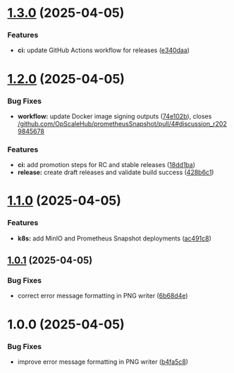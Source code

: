 # [1.3.0](https://github.com/OpScaleHub/prometheusSnapshot/compare/v1.2.0...v1.3.0) (2025-04-05)


### Features

* **ci:** update GitHub Actions workflow for releases ([e340daa](https://github.com/OpScaleHub/prometheusSnapshot/commit/e340daa3bee0de4155cbecf28cc0307bb0e49818))

# [1.2.0](https://github.com/OpScaleHub/prometheusSnapshot/compare/v1.1.0...v1.2.0) (2025-04-05)


### Bug Fixes

* **workflow:** update Docker image signing outputs ([74e102b](https://github.com/OpScaleHub/prometheusSnapshot/commit/74e102bcce4f2217b93976ecc6b9d405222e04ea)), closes [/github.com/OpScaleHub/prometheusSnapshot/pull/4#discussion_r2029845678](https://github.com//github.com/OpScaleHub/prometheusSnapshot/pull/4/issues/discussion_r2029845678)


### Features

* **ci:** add promotion steps for RC and stable releases ([18dd1ba](https://github.com/OpScaleHub/prometheusSnapshot/commit/18dd1ba94b04b16b6be52e12b766630fb627c640))
* **release:** create draft releases and validate build success ([428b6c1](https://github.com/OpScaleHub/prometheusSnapshot/commit/428b6c193dff7bd34575a49f19da8361443b4d5d))

# [1.1.0](https://github.com/OpScaleHub/prometheusSnapshot/compare/v1.0.1...v1.1.0) (2025-04-05)


### Features

* **k8s:** add MinIO and Prometheus Snapshot deployments ([ac491c8](https://github.com/OpScaleHub/prometheusSnapshot/commit/ac491c81fe2c255bbda0aef51fb6436155516c9e))

## [1.0.1](https://github.com/OpScaleHub/prometheusSnapshot/compare/v1.0.0...v1.0.1) (2025-04-05)


### Bug Fixes

* correct error message formatting in PNG writer ([6b68d4e](https://github.com/OpScaleHub/prometheusSnapshot/commit/6b68d4e1fe8baa71e5d5467e55d8e079189416ad))

# 1.0.0 (2025-04-05)


### Bug Fixes

* improve error message formatting in PNG writer ([b4fa5c8](https://github.com/OpScaleHub/prometheusSnapshot/commit/b4fa5c8535b7f254ca5c18b6bff909ba00ba2ea1))
